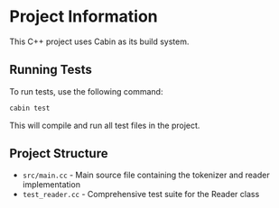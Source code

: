 # Project Information

This C++ project uses Cabin as its build system.

## Running Tests

To run tests, use the following command:

```bash
cabin test
```

This will compile and run all test files in the project.

## Project Structure

- `src/main.cc` - Main source file containing the tokenizer and reader implementation
- `test_reader.cc` - Comprehensive test suite for the Reader class